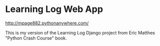 # Learning Log Web App

http://mpage882.pythonanywhere.com/

This is my version of the Learning Log Django project from Eric Matthes "Python Crash Course" book.
